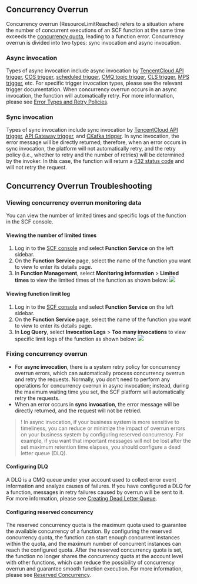## Concurrency Overrun
Concurrency overrun (ResourceLimitReached) refers to a situation where the number of concurrent executions of an SCF function at the same time exceeds the [concurrency quota](https://intl.cloud.tencent.com/document/product/583/37040), leading to a function error. Concurrency overrun is divided into two types: sync invocation and async invocation.

### Async invocation
Types of async invocation include async invocation by [TencentCloud API trigger](https://intl.cloud.tencent.com/document/product/583/18198), [COS trigger](https://intl.cloud.tencent.com/document/product/583/9707), [scheduled trigger](https://intl.cloud.tencent.com/document/product/583/9708), [CMQ topic trigger](https://intl.cloud.tencent.com/document/product/583/11517), [CLS trigger](https://intl.cloud.tencent.com/document/product/583/38845), [MPS trigger](https://intl.cloud.tencent.com/document/product/583/39163), etc. For specific trigger invocation types, please see the relevant trigger documentation.
When concurrency overrun occurs in an async invocation, the function will automatically retry. For more information, please see [Error Types and Retry Policies](https://intl.cloud.tencent.com/document/product/583/34383).

### Sync invocation

Types of sync invocation include sync invocation by [TencentCloud API trigger](https://intl.cloud.tencent.com/document/product/583/18198), [API Gateway trigger](https://intl.cloud.tencent.com/document/product/583/12513), and [CKafka trigger](https://intl.cloud.tencent.com/document/product/583/17530).
In sync invocation, the error message will be directly returned; therefore, when an error occurs in sync invocation, the platform will not automatically retry, and the retry policy (i.e., whether to retry and the number of retries) will be determined by the invoker. In this case, the function will return a [432 status code](https://intl.cloud.tencent.com/document/product/583/35311) and will not retry the request.


## Concurrency Overrun Troubleshooting

### Viewing concurrency overrun monitoring data
You can view the number of limited times and specific logs of the function in the SCF console.
#### Viewing the number of limited times
1. Log in to the [SCF console](https://console.cloud.tencent.com/scf/index?rid=1) and select **Function Service** on the left sidebar.
2. On the **Function Service** page, select the name of the function you want to view to enter its details page.
3. In **Function Management**, select **Monitoring information** > **Limited times** to view the limited times of the function as shown below:
![](https://main.qcloudimg.com/raw/7c0a3f2d7cbb966e995c0041177bf86f.png)

#### Viewing function limit log


1. Log in to the [SCF console](https://console.cloud.tencent.com/scf/index?rid=1) and select **Function Service** on the left sidebar.
2. On the **Function Service** page, select the name of the function you want to view to enter its details page.
3. In **Log Query**, select **Invocation Logs** > **Too many invocations** to view specific limit logs of the function as shown below:
![](https://main.qcloudimg.com/raw/e0645ba74973604fbfecbd4c4eb21248.png)


### Fixing concurrency overrun
- For **async invocation**, there is a system retry policy for concurrency overrun errors, which can automatically process concurrency overrun and retry the requests. Normally, you don't need to perform any operations for concurrency overrun in async invocation; instead, during the maximum waiting time you set, the SCF platform will automatically retry the requests.
- When an error occurs in **sync invocation**, the error message will be directly returned, and the request will not be retried.

>! In async invocation, if your business system is more sensitive to timeliness, you can reduce or minimize the impact of overrun errors on your business system by configuring reserved concurrency. For example, if you want that important messages will not be lost after the set maximum retention time elapses, you should configure a dead letter queue (DLQ).

#### Configuring DLQ
A DLQ is a CMQ queue under your account used to collect error event information and analyze causes of failures. If you have configured a DLQ for a function, messages in retry failures caused by overrun will be sent to it. For more information, please see [Creating Dead Letter Queue](https://intl.cloud.tencent.com/document/product/583/39704).



#### Configuring reserved concurrency
The reserved concurrency quota is the maximum quota used to guarantee the available concurrency of a function. By configuring the reserved concurrency quota, the function can start enough concurrent instances within the quota, and the maximum number of concurrent instances can reach the configured quota. After the reserved concurrency quota is set, the function no longer shares the concurrency quota at the account level with other functions, which can reduce the possibility of concurrency overrun and guarantee smooth function execution. For more information, please see [Reserved Concurrency](https://intl.cloud.tencent.com/document/product/583/39464).
